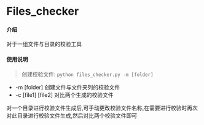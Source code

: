 # Files_checker

#### 介绍
对于一组文件与目录的校验工具

#### 使用说明

> 创建校验文件:
> `python files_checker.py -m [folder]`

- -m [folder]	创建文件与文件夹列的校验文件
- -c [file1] [file2]	对比两个生成的校验文件

对一个目录进行校验文件生成后,可手动更改校验文件名称,在需要进行校验时再次对此目录进行校验文件生成,然后对比两个校验文件即可